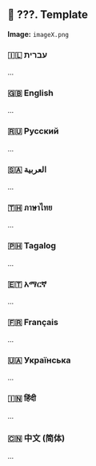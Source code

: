 <!-- This is common template with 11 languages included -->

## 🧯 ???. Template

**Image:** `imageX.png`

### 🇮🇱 עברית

...

### 🇬🇧 English

...

### 🇷🇺 Русский

...

### 🇸🇦 العربية

...

### 🇹🇭 ภาษาไทย

...

### 🇵🇭 Tagalog

...

### 🇪🇹 አማርኛ

...

### 🇫🇷 Français

...

### 🇺🇦 Українська

...

### 🇮🇳 हिंदी

...

### 🇨🇳 中文 (简体)

...


